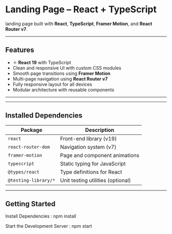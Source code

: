 # Landing Page – React + TypeScript

landing page built with **React**, **TypeScript**, **Framer Motion**, and **React Router v7**.

---

##  Features

- ⚛️ **React 19** with TypeScript
- Clean and responsive UI with custom CSS modules
- Smooth page transitions using **Framer Motion**
- Multi-page navigation using **React Router v7**
- Fully responsive layout for all devices
- Modular architecture with reusable components

---

---

## Installed Dependencies

| Package              | Description                                  |
|----------------------|----------------------------------------------|
| `react`              | Front-end library (v19)                      |
| `react-router-dom`   | Navigation system (v7)                       |
| `framer-motion`      | Page and component animations                |
| `typescript`         | Static typing for JavaScript                 |
| `@types/react`       | Type definitions for React                   |
| `@testing-library/*` | Unit testing utilities (optional)           |

---

##  Getting Started

Install Dependencies :
npm install

Start the Development Server :
npm start